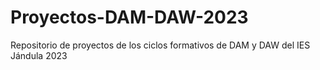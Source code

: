 # Proyectos-DAM-DAW-2023
Repositorio de proyectos de los ciclos formativos de DAM y DAW del IES Jándula 2023
